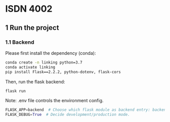 # ISDN 4002

## 1 Run the project

### 1.1 Backend

Please first install the dependency (conda):

```bash
conda create -n linking python=3.7
conda activate linking
pip install Flask==2.2.2, python-dotenv, flask-cors
```

Then, run the flask backend:

```bash
flask run
```

Note: .env file controls the environment config.

```python
FLASK_APP=backend  # Choose which flask module as backend entry: backend/demo ("demo" is for a simple test).
FLASK_DEBUG=True  # Decide development/production mode.
```